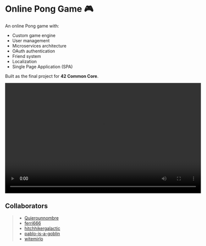 <!DOCTYPE html>
<body>

<h1>Online Pong Game 🎮</h1>

<p>An online Pong game with:</p>
<ul>
    <li>Custom game engine</li>
    <li>User management</li>
    <li>Microservices architecture</li>
    <li>OAuth authentication</li>
    <li>Friend system</li>
    <li>Localization</li>
    <li>Single Page Application (SPA)</li>
</ul>

<p>Built as the final project for <strong>42 Common Core</strong>.</p>

<video width="640" height="360" controls>
        <source src="https://example.com/video.mp4" type="video/mp4">
        Your browser does not support the video tag.
</video>

<h2>Collaborators</h2>

<blockquote>
    <ul>
        <li><a href="https://github.com/Quierounnombre" target="_blank">Quierounnombre</a></li>
        <li><a href="https://github.com/ferri666" target="_blank">ferri666</a></li>
        <li><a href="https://github.com/hitchhikergalactic" target="_blank">hitchhikergalactic</a></li>
        <li><a href="https://github.com/pablo-is-a-goblin" target="_blank">pablo-is-a-goblin</a></li>
        <li><a href="https://github.com/witemirlo" target="_blank">witemirlo</a></li>
    </ul>
</blockquote>

</body>
</html>
